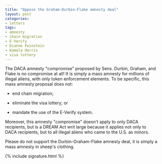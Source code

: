 ```yaml
---
title: "Oppose the Graham-Durbin-Flake amnesty deal"
layout: post
categories:
- letters
tags:
- amnesty
- chain migration
- E-Verify
- Dianne Feinstein
- Kamala Harris
- visa lottery
---
```


The DACA amnesty "compromise" proposed by Sens. Durbin, Graham, and Flake is no compromise at all! It is simply a mass amnesty for millions of illegal aliens, with only token enforcement elements. To be specific, this mass amnesty proposal does not:

- end chain migration;

- eliminate the visa lottery; or

- mandate the use of the E-Verify system.

Moreover, this amnesty "compromise" doesn't apply to only DACA recipients, but is a DREAM Act writ large because it applies not only to DACA recipients, but to all illegal aliens who came to the U.S. as minors.

Please do not support the Durbin-Graham-Flake amnesty deal, it is simply a mass amnesty in sheep's clothing.

{% include signature.html %}
